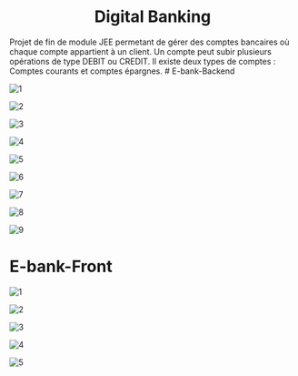 <h1 align='center'>Digital Banking</h1>
Projet de fin de module JEE permetant de gérer des comptes bancaires où chaque compte appartient à un client. Un compte peut subir plusieurs opérations de type DEBIT ou CREDIT. Il existe deux types de comptes : Comptes courants et comptes épargnes.
# E-bank-Backend

![1](https://github.com/mohamedabdeddine/ebank-backend-part2/assets/64565671/196012d0-af48-4546-a3fc-4f5cca3cb096)

![2](https://github.com/mohamedabdeddine/ebank-backend-part2/assets/64565671/0c639ad0-3671-4684-a86c-70a784909b0b)

![3](https://github.com/mohamedabdeddine/ebank-backend-part2/assets/64565671/d6b35c6f-3ebe-4cb3-8502-f3213d2adbf8)

![4](https://github.com/mohamedabdeddine/ebank-backend-part2/assets/64565671/3c12f14b-70c6-4ef5-b723-1a422170ea1d)

![5](https://github.com/mohamedabdeddine/ebank-backend-part2/assets/64565671/1cf15a7d-7f34-4bf9-866a-7d2563698c20)

![6](https://github.com/mohamedabdeddine/ebank-backend-part2/assets/64565671/ed5d5782-7a81-48a4-9a0c-4b0c625db1cd)

![7](https://github.com/mohamedabdeddine/ebank-backend-part2/assets/64565671/a2d1075f-350a-4d1b-90c5-29e854df359d)

![8](https://github.com/mohamedabdeddine/ebank-backend-part2/assets/64565671/daaa34e5-caff-4b61-bc6a-501ee27518f6)

![9](https://github.com/mohamedabdeddine/ebank-backend-part2/assets/64565671/7b27f42a-6dd2-435e-9e33-8043ad30b04c)

# E-bank-Front

![1](https://github.com/mohamedabdeddine/E-bank-Front/assets/64565671/f64fa6a3-0f4c-41cf-a92e-592e0cc85f8f)

![2](https://github.com/mohamedabdeddine/E-bank-Front/assets/64565671/362b2311-3d83-461d-b76f-be244b1369d8)

![3](https://github.com/mohamedabdeddine/E-bank-Front/assets/64565671/dab18350-386b-4c05-85b4-6d98eb9f7f23)

![4](https://github.com/mohamedabdeddine/E-bank-Front/assets/64565671/9f2dd473-7326-49c6-81f9-6e8f48dbeb8f)

![5](https://github.com/mohamedabdeddine/E-bank-Front/assets/64565671/93d65a6c-d0dd-41b6-932f-87af4251e8e2)
